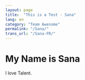 ```yaml
---
layout: page
title:  "This is a Test - Sana"
lang: en
category: "Team Awesome"
permalink: "/Sana/"
trans_url: "/Sana-FR/"
---
```


# My Name is Sana

I love Talent.
